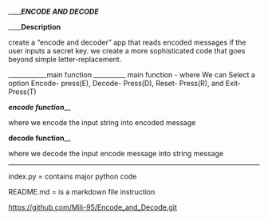 _______________ENCODE AND DECODE___________  

________________Description____________

create a “encode and decoder” app that reads encoded messages if the user inputs a secret key. we create a more sophisticated code that goes beyond simple letter-replacement.

____________main function __________
main function - where We can Select a option Encode- press(E), Decode- Press(D), Reset- Press(R), and Exit- Press(T)

_________encode function___________

where we encode the input string into encoded message

____________decode function______________

where we decode the input encode message into string message


*******************************************
index.py = contains major python code

README.md = is a markdown file instruction

https://github.com/Mili-95/Encode_and_Decode.git